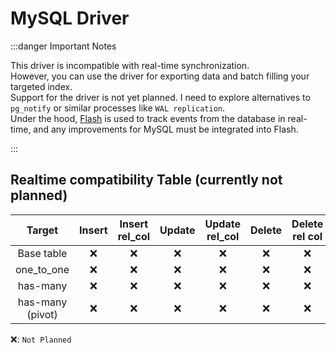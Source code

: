 # MySQL Driver

:::danger Important Notes

This driver is incompatible with real-time synchronization.  
However, you can use the driver for exporting data and batch filling your targeted index.  
Support for the driver is not yet planned. I need to explore alternatives to `pg_notify` or similar processes like `WAL replication`.  
Under the hood, [Flash](https://flash.quix-labs.com) is used to track events from the database in real-time, and any improvements for MySQL must be integrated into Flash.

:::

## Realtime compatibility Table (currently not planned)

|      Target      | Insert | Insert rel_col | Update | Update rel_col | Delete | Delete rel col | Truncate |
|:----------------:|:------:|:--------------:|:------:|:--------------:|:------:|:--------------:|:--------:|
|    Base table    |   ❌    |       ❌        |   ❌    |       ❌        |   ❌    |       ❌        |    ❌     |
|    one_to_one    |   ❌    |       ❌        |   ❌    |       ❌        |   ❌    |       ❌        |    ❌     |
|     has-many     |   ❌    |       ❌        |   ❌    |       ❌        |   ❌    |       ❌        |    ❌     |
| has-many (pivot) |   ❌    |       ❌        |   ❌    |       ❌        |   ❌    |       ❌        |    ❌     |

❌: `Not Planned`
